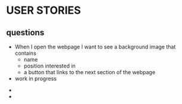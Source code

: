 # **USER STORIES**

## questions

* When I open the webpage I want to see a background image that contains
  * name
  * position interested in
  * a button that links to the next section of the webpage
* work in progress

<!-- 2019-02-12 21:34:41 -->
*
* 